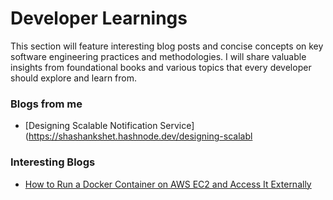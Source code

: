 # Developer Learnings


This section will feature interesting blog posts and concise concepts on key software engineering practices and methodologies. I will share valuable insights from foundational books and various topics that every developer should explore and learn from.

### Blogs from me
- [Designing Scalable Notification Service](https://shashankshet.hashnode.dev/designing-scalabl

### Interesting Blogs
- [How to Run a Docker Container on AWS EC2 and Access It Externally](https://dev.to/engrmark/how-to-run-a-docker-container-on-aws-ec2-and-access-it-externally-107n)